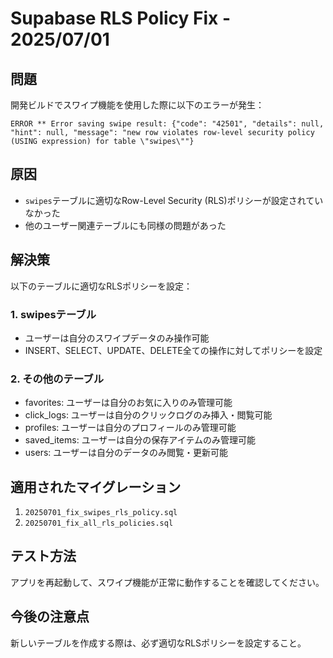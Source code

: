 # Supabase RLS Policy Fix - 2025/07/01

## 問題

開発ビルドでスワイプ機能を使用した際に以下のエラーが発生：
```
ERROR ** Error saving swipe result: {"code": "42501", "details": null, "hint": null, "message": "new row violates row-level security policy (USING expression) for table \"swipes\""}
```

## 原因

- `swipes`テーブルに適切なRow-Level Security (RLS)ポリシーが設定されていなかった
- 他のユーザー関連テーブルにも同様の問題があった

## 解決策

以下のテーブルに適切なRLSポリシーを設定：

### 1. swipesテーブル
- ユーザーは自分のスワイプデータのみ操作可能
- INSERT、SELECT、UPDATE、DELETE全ての操作に対してポリシーを設定

### 2. その他のテーブル
- favorites: ユーザーは自分のお気に入りのみ管理可能
- click_logs: ユーザーは自分のクリックログのみ挿入・閲覧可能
- profiles: ユーザーは自分のプロフィールのみ管理可能
- saved_items: ユーザーは自分の保存アイテムのみ管理可能
- users: ユーザーは自分のデータのみ閲覧・更新可能

## 適用されたマイグレーション

1. `20250701_fix_swipes_rls_policy.sql`
2. `20250701_fix_all_rls_policies.sql`

## テスト方法

アプリを再起動して、スワイプ機能が正常に動作することを確認してください。

## 今後の注意点

新しいテーブルを作成する際は、必ず適切なRLSポリシーを設定すること。
